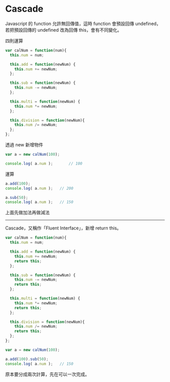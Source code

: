 # Cascade
Javascript 的 function 允許無回傳值，這時 function 會預設回傳 undefined，若把預設回傳的 undefined 改為回傳 this，會有不同變化。

四則運算
```js
var calNum = function(num){
  this.num = num;

  this.add = function(newNum) {
    this.num += newNum;
  };

  this.sub = function(newNum) {
    this.num -= newNum;
  };

  this.multi = function(newNum) {
    this.num *= newNum;
  };

  this.division = function(newNum){
    this.num /= newNum;
  };
};
```
透過 new 新增物件
```js
var a = new calNum(100);

console.log( a.num );       // 100
```
運算
```js
a.add(100);
console.log( a.num );   // 200

a.sub(50);
console.log( a.num );   // 150
```
上面先做加法再做減法

---
Cascade，又稱作「Fluent Interface」，新增 return this。
```js
var calNum = function(num){
  this.num = num;

  this.add = function(newNum) {
    this.num += newNum;
    return this;
  };

  this.sub = function(newNum) {
    this.num -= newNum;
    return this;
  };

  this.multi = function(newNum) {
    this.num *= newNum;
    return this;
  };

  this.division = function(newNum){
    this.num /= newNum;
    return this;
  };
};
```
```js
var a = new calNum(100);

a.add(100).sub(50);
console.log( a.num );   // 150
```
原本要分成兩次計算，先在可以一次完成。